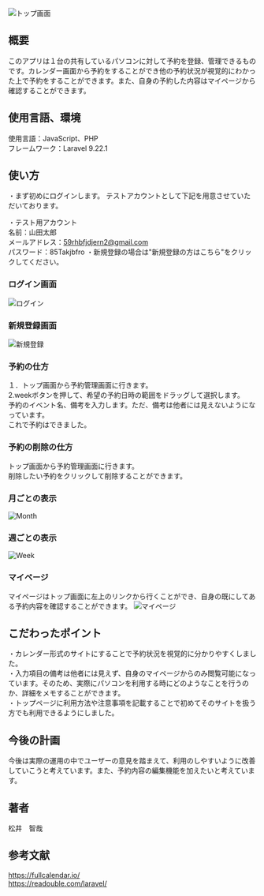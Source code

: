  ![トップ画面](https://user-images.githubusercontent.com/106688656/193538445-ebaa86ba-fe77-4352-895a-4fc08ed8277e.PNG)


## 概要
このアプリは１台の共有しているパソコンに対して予約を登録、管理できるものです。カレンダー画面から予約をすることができ他の予約状況が視覚的にわかった上で予約をすることができます。また、自身の予約した内容はマイページから確認することができます。

## 使用言語、環境
使用言語：JavaScript、PHP
<br>
フレームワーク：Laravel 9.22.1

## 使い方
・まず初めにログインします。
テストアカウントとして下記を用意させていただいております。

・テスト用アカウント
<br>
  名前：山田太郎
<br>
  メールアドレス：59rhbfjdjern2@gmail.com
<br>
  パスワード：85Takjbfro
・新規登録の場合は"新規登録の方はこちら"をクリックしてください。

### ログイン画面
![ログイン](https://user-images.githubusercontent.com/106688656/193541543-5d39c4d6-1612-4f1b-a58d-8695ba48ff61.PNG)
### 新規登録画面
![新規登録](https://user-images.githubusercontent.com/106688656/193541584-2cd1a8f5-bdb7-40a6-ae10-89cc09af382f.PNG)


### 予約の仕方
１．トップ画面から予約管理画面に行きます。
<br>
2.weekボタンを押して、希望の予約日時の範囲をドラッグして選択します。
<br>
予約のイベント名、備考を入力します。ただ、備考は他者には見えないようになっています。
<br>
これで予約はできました。

### 予約の削除の仕方
トップ画面から予約管理画面に行きます。
<br>
削除したい予約をクリックして削除することができます。

### 月ごとの表示
![Month](https://user-images.githubusercontent.com/106688656/193542628-3445278f-a114-4bc9-ad6b-745d344441f0.PNG)
### 週ごとの表示
![Week](https://user-images.githubusercontent.com/106688656/193542642-045af3fc-5bff-4425-9084-8c60db7f8d10.PNG)

### マイページ
マイページはトップ画面に左上のリンクから行くことができ、自身の既にしてある予約内容を確認することができます。
![マイページ](https://user-images.githubusercontent.com/106688656/193542230-2be635f2-6ac1-43b5-a32d-cac326c744aa.PNG)

## こだわったポイント
・カレンダー形式のサイトにすることで予約状況を視覚的に分かりやすくしました。
<br>
・入力項目の備考は他者には見えず、自身のマイページからのみ閲覧可能になっています。そのため、実際にパソコンを利用する時にどのようなことを行うのか、詳細をメモすることができます。
<br>
・トップページに利用方法や注意事項を記載することで初めてそのサイトを扱う方でも利用できるようにしました。

## 今後の計画
今後は実際の運用の中でユーザーの意見を踏まえて、利用のしやすいように改善していこうと考えています。また、予約内容の編集機能を加えたいと考えています。

## 著者
松井　智哉

## 参考文献
https://fullcalendar.io/
<br>
https://readouble.com/laravel/
